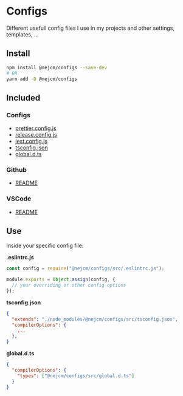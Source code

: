 # Configs

Different usefull config files I use in my projects and other settings, templates, ...

## Install

```bash
npm install @nejcm/configs --save-dev
# OR
yarn add -D @nejcm/configs
```

## Included

### Configs

- [prettier.config.js](./src/prettier.config.js)
- [release.config.js](./src/release.config.js)
- [jest.config.js](./src/jest.config.js)
- [tsconfig.json](./src/tsconfig.json)
- [global.d.ts](./src/prettier.config.js)

### Github

- [README](./src/github/README.md)

### VSCode

- [README](./src/vscode/README.md)

## Use

Inside your specific config file:

**.eslintrc.js**

```js
const config = require("@nejcm/configs/src/.eslintrc.js");

module.exports = Object.assign(config, {
  // your overriding or other config options
});
```

**tsconfig.json**

```json
{
  "extends": "./node_modules/@nejcm/configs/src/tsconfig.json",
  "compilerOptions": {
    ...
  },
}
```

**global.d.ts**

```json
{
  "compilerOptions": {
    "types": ["@nejcm/configs/src/global.d.ts"]
  }
}
```
